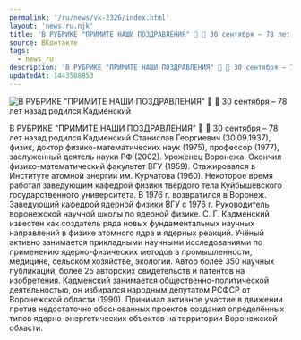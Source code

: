 ```yaml
---
permalink: '/ru/news/vk-2326/index.html'
layout: 'news.ru.njk'
title: 'В РУБРИКЕ "ПРИМИТЕ НАШИ ПОЗДРАВЛЕНИЯ" 🌸 🎂 30 сентября – 78 лет назад родился Кадменский Станислав Георгиевич'
source: ВКонтакте
tags:
  - news_ru
description: 'В РУБРИКЕ "ПРИМИТЕ НАШИ ПОЗДРАВЛЕНИЯ" 🌸 🎂 30 сентября – 78 лет назад родился Кадменский Станислав Георгиевич'
updatedAt: 1443508853
---
```

![В РУБРИКЕ "ПРИМИТЕ НАШИ ПОЗДРАВЛЕНИЯ" 🌸 🎂 30 сентября – 78 лет назад родился Кадменский](https://sun9-11.userapi.com/impf/c623625/v623625833/17874/qyqJUry3B2o.jpg?size=320x480&quality=96&proxy=1&sign=ecc25267495844723d797a384b156f3a&c_uniq_tag=3YsxelzZXTCSxfL9zBRkpXUyVlCh9UraOj_lrQKCLng&type=album)

В РУБРИКЕ "ПРИМИТЕ НАШИ ПОЗДРАВЛЕНИЯ" 🌸 🎂
30 сентября – 78 лет назад родился Кадменский Станислав Георгиевич (30.09.1937), физик, доктор физико-математических наук (1975), профессор (1977), заслуженный деятель науки РФ (2002). Уроженец Воронежа. Окончил физико-математический факультет ВГУ (1959). Стажировался в Институте атомной энергии им. Курчатова (1960). Некоторое время работал заведующим кафедрой физики твёрдого тела Куйбышевского государственного университета. В 1976 г. возвратился в Воронеж. Заведующий кафедрой ядерной физики ВГУ с 1976 г. Руководитель воронежской научной школы по ядерной физике. С. Г. Кадменский известен как создатель ряда новых фундаментальных научных направлений в физике атомного ядра и ядерных реакций. Учёный активно занимается прикладными научными исследованиями по применению ядерно-физических методов в промышленности, медицине, сельском хозяйстве, экологии. Автор болеё 350 научных публикаций, болеё 25 авторских свидетельств и патентов на изобретения. Кадменский занимается общественно-политической деятельностью, он избирался народным депутатом РСФСР от Воронежской области (1990). Принимал активное участие в движении против недостаточно обоснованных проектов создания определённых типов ядерно-энергетических объектов на территории Воронежской области.
